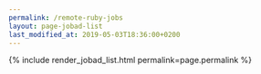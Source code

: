 ```yaml
---
permalink: /remote-ruby-jobs
layout: page-jobad-list
last_modified_at: 2019-05-03T18:36:00+0200
---
```

{% include render_jobad_list.html permalink=page.permalink %}
